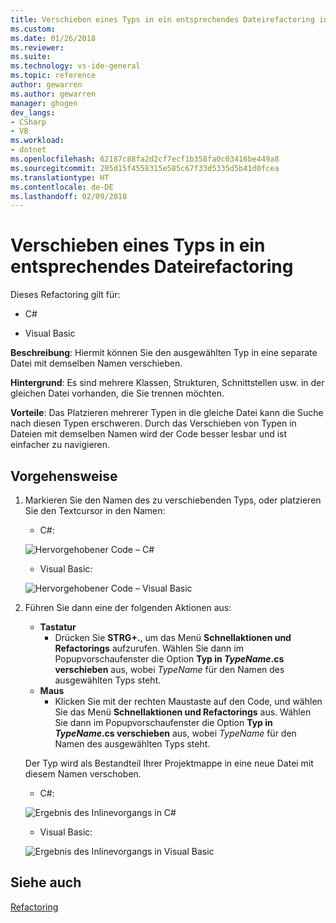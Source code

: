 ```yaml
---
title: Verschieben eines Typs in ein entsprechendes Dateirefactoring in Visual Studio | Microsoft-Dokumentation
ms.custom: 
ms.date: 01/26/2018
ms.reviewer: 
ms.suite: 
ms.technology: vs-ide-general
ms.topic: reference
author: gewarren
ms.author: gewarren
manager: ghogen
dev_langs:
- CSharp
- VB
ms.workload:
- dotnet
ms.openlocfilehash: 62187c88fa2d2cf7ecf1b358fa0c03416be449a8
ms.sourcegitcommit: 205d15f4558315e585c67f33d5335d5b41d0fcea
ms.translationtype: HT
ms.contentlocale: de-DE
ms.lasthandoff: 02/09/2018
---
```

# <a name="move-a-type-to-a-matching-file-refactoring"></a>Verschieben eines Typs in ein entsprechendes Dateirefactoring

Dieses Refactoring gilt für:

- C#

- Visual Basic

**Beschreibung**: Hiermit können Sie den ausgewählten Typ in eine separate Datei mit demselben Namen verschieben.

**Hintergrund**: Es sind mehrere Klassen, Strukturen, Schnittstellen usw. in der gleichen Datei vorhanden, die Sie trennen möchten.

**Vorteile**: Das Platzieren mehrerer Typen in die gleiche Datei kann die Suche nach diesen Typen erschweren. Durch das Verschieben von Typen in Dateien mit demselben Namen wird der Code besser lesbar und ist einfacher zu navigieren.

## <a name="how-to"></a>Vorgehensweise

1. Markieren Sie den Namen des zu verschiebenden Typs, oder platzieren Sie den Textcursor in den Namen:

   - C#:

    ![Hervorgehobener Code – C#](media/movetype-highlight-cs.png)

   - Visual Basic:

    ![Hervorgehobener Code – Visual Basic](media/movetype-highlight-vb.png)

1. Führen Sie dann eine der folgenden Aktionen aus:

   - **Tastatur**
     - Drücken Sie **STRG+.**, um das Menü **Schnellaktionen und Refactorings** aufzurufen. Wählen Sie dann im Popupvorschaufenster die Option **Typ in *TypeName*.cs verschieben** aus, wobei *TypeName* für den Namen des ausgewählten Typs steht.
   - **Maus**
     - Klicken Sie mit der rechten Maustaste auf den Code, und wählen Sie das Menü **Schnellaktionen und Refactorings** aus. Wählen Sie dann im Popupvorschaufenster die Option **Typ in *TypeName*.cs verschieben** aus, wobei *TypeName* für den Namen des ausgewählten Typs steht.

   Der Typ wird als Bestandteil Ihrer Projektmappe in eine neue Datei mit diesem Namen verschoben.

   - C#:

    ![Ergebnis des Inlinevorgangs in C#](media/movetype-result-cs.png)

   - Visual Basic:

    ![Ergebnis des Inlinevorgangs in Visual Basic](media/movetype-result-vb.png)

## <a name="see-also"></a>Siehe auch

[Refactoring](../refactoring-in-visual-studio.md)